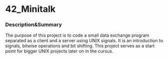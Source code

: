 # 42_Minitalk
### Description&Summary

The purpose of this project is to code a small data exchange program separated as a client and a server using UNIX signals. It is an introduction to signals, bitwise operations and bit shifting. This project serves as a start point for bigger UNIX projects later on in the cursus.
